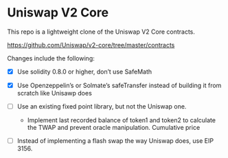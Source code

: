 # Uniswap V2 Core

This repo is a lightweight clone of the Uniswap V2 Core contracts.  

https://github.com/Uniswap/v2-core/tree/master/contracts

Changes include the following:

- [X] Use solidity 0.8.0 or higher, don’t use SafeMath
- [X] Use Openzeppelin’s or Solmate’s safeTransfer instead of building it from scratch like Unisawp does
- [ ] Use an existing fixed point library, but not the Uniswap one.
  - Implement last recorded balance of token1 and token2 to calculate the TWAP and prevent oracle manipulation. Cumulative price
- [ ] Instead of implementing a flash swap the way Uniswap does, use EIP 3156.
 